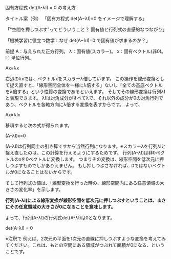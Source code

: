 
固有方程式 det(A-λI) = 0 の考え方


タイトル案（例）
「固有方程式 det(A−λI)=0 をイメージで理解する」

「“空間を押しつぶす”ってどういうこと？ 固有値と行列式の直感的なつながり」

「機械学習に役立つ数学：なぜ det(A−λI)=0 で固有値が求まるのか？」









前提
A：与えられた正方行列。
λ：固有値(スカラー)。
x：固有ベクトル(非0)。
I：単位行列。

Ax=λx

右辺のλxでは、ベクトルxをスカラーλ倍しています。
この操作を線形変換として捉え直すと、「線形空間全体を一様にλ倍する」ないし「全ての基底ベクトルをλ倍する」という性質の変換であるといえます。
そしてその線形変換は行列λIと表現できます。
λIは対角成分がすべてλで、それ以外の成分が0の対角行列であり、ベクトルを各軸方向にλ倍する変換を表すからです。
よって、

Ax=λIx

移項すると次の式が得られます。

(A-λI)x=0

(A-λI)は行列同士の引き算ですから当然行列になります。※スカラーλを行列λIと捉え直したのは、この計算を行えるようにするためです。
行列(A-λI)は非0ベクトルのxを0ベクトルに変換します。
つまりその変換は、線形空間を低次元に押しつぶすものでしかありえません。
もし押しつぶさなければ、0ではないベクトルが0になることはないからです。

そして行列式の値は、「線型変換を行った時の、線形空間内にある任意領域の大きさの変化率」を示します。

**行列(A-λI)による線形変換が線形空間を低次元に押しつぶすということは、まさにその任意領域の大きさが0になることを意味します。**

よって、行列(A-λI)の行列式det(A-λI)は0となります。

det(A-λI) = 0




※注釈で
例えば、2次元の平面を1次元の直線に押しつぶすような変換を考えてみてください。これは、もとの空間にある領域がつぶれて面積が0になる、ということです。
